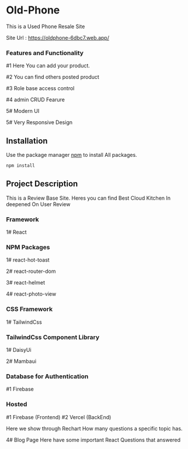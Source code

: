 # Old-Phone

This is a Used Phone Resale Site

Site Url : https://oldphone-6dbc7.web.app/

### Features and Functionality
#1 Here You can add your product.

#2 You can find others posted product

#3 Role base access control

#4 admin CRUD Fearure

5# Modern UI

5# Very Responsive Design

## Installation

Use the package manager [npm](npmjs.com/) to install All packages.

```bash
npm install
```

## Project Description
This is a Review Base Site. Heres you can find Best Cloud Kitchen In deepened On User Review

### Framework
1# React


### NPM Packages
1# react-hot-toast

2# react-router-dom

3# react-helmet

4# react-photo-view

### CSS Framework
1# TailwindCss

### TailwindCss Component Library 
1# DaisyUi

2# Mambaui

### Database for Authentication
#1 Firebase

### Hosted
#1 Firebase (Frontend)
#2 Vercel (BackEnd)

Here we show through Rechart How many questions a specific topic has.

4# Blog Page
Here have some important React Questions that answered
